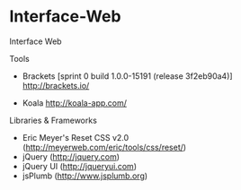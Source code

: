 Interface-Web
=============

Interface Web

Tools

- Brackets [sprint 0 build 1.0.0-15191 (release 3f2eb90a4)] http://brackets.io/

- Koala http://koala-app.com/

Libraries & Frameworks
- Eric Meyer's Reset CSS v2.0 (http://meyerweb.com/eric/tools/css/reset/)
- jQuery (http://jquery.com)
- jQuery UI (http://jqueryui.com)
- jsPlumb (http://www.jsplumb.org)

